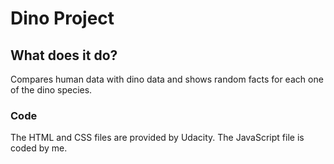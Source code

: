 # Dino Project

## What does it do?  

Compares human data with dino data and shows random facts for each one of the dino species.

### Code

The HTML and CSS files are provided by Udacity. The JavaScript file is coded by me.

